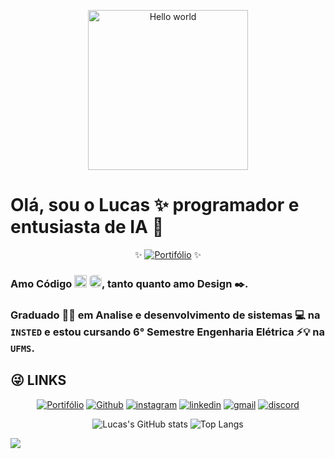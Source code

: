 <p align="center">
  <!-- <img height="100" alt="Hello world" src="https://i0.wp.com/polekon.org/wp-content/uploads/2021/12/hello_world_title3.gif?resize=700%2C239&ssl=1"> -->
  <img height="256" alt="Hello world" src="https://media.tenor.com/ftqs42Yna-oAAAAi/mochi-mochi-hello-white-mochi-mochi.gif">
</p>
  
# Olá, sou o Lucas ✨ programador e entusiasta de IA 🤖
<p align="center">
  ✨
  <a href="https://lucas-ats.vercel.app/"><img src="https://img.shields.io/badge/-PORTF%C3%93LIO-9A00FF?style=for-the-badge" alt="Portifólio"></a>
  ✨
</p>

<!-- #### My Name is Thalia <img height="20" src="https://em-content.zobj.net/thumbs/120/emojipedia/240/transgender-flag_1f3f3-fe0f-200d-26a7-fe0f.png"> -->

### Amo Código <img height="20" src="https://upload.wikimedia.org/wikipedia/commons/c/c3/Python-logo-notext.svg"> <img height="20" style="border-radius: 6px;" src="https://upload.wikimedia.org/wikipedia/commons/9/99/Unofficial_JavaScript_logo_2.svg">, tanto quanto amo Design ✒️. 
### Graduado 👨‍🎓 em Analise e desenvolvimento de sistemas 💻 na ``INSTED`` e estou cursando 6° Semestre Engenharia Elétrica ⚡💡 na ``UFMS``.

## __😜 LINKS__
<p align="center">
  <a href="https://lucas-ats.vercel.app/"><img src="https://img.shields.io/badge/-PORTF%C3%93LIO-9A00FF?style=for-the-badge" alt="Portifólio"></a>
  <a href="https://github.com/LucasATS/"><img src="https://img.shields.io/badge/GitHub-100000?style=for-the-badge&amp;logo=github&amp;logoColor=white" alt="Github"></a>
  <a href="https://www.instagram.com/lukaolmd/"><img src="https://img.shields.io/badge/Instagram-E4405F?style=for-the-badge&amp;logo=instagram&amp;logoColor=white" alt="instagram"></a>
  <a href="https://www.linkedin.com/in/lucas-almeida-tiburtino-da-silva/"><img src="https://img.shields.io/badge/LinkedIn-0077B5?style=for-the-badge&amp;logo=linkedin&amp;logoColor=white" alt="linkedin"></a>
  <a href="mailto:lucas.almida.da.silva@gmail.com"><img src="https://img.shields.io/badge/Gmail-D14836?style=for-the-badge&logo=gmail&logoColor=white" alt="gmail"></a> 
  <a href="https://discord.com/channels/@Lucas%20ATS#9901"><img src="https://img.shields.io/badge/Discord-5865F2?style=for-the-badge&logo=discord&logoColor=white" alt="discord"></a>  
</p>
 
<!-- <img align="right" alt="Lucas-pic" height="150" style="border-radius: 60px;" src="./src/img/cartoon1.png"> -->

<p align="center">
  <img src="https://github-readme-stats.vercel.app/api?username=LucasATS&amp;show_icons=true" alt="Lucas&#39;s GitHub stats">
  <img src="https://github-readme-stats.vercel.app/api/top-langs/?username=LucasATS&amp;layout=compact" alt="Top Langs">
</p>

![](https://gpvc.arturio.dev/lucasATS)

